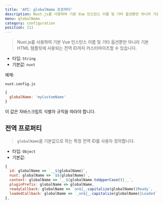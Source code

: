 ```yaml
---
title: 'API: globalName 프로퍼티'
description: Nuxt.js를 사용하여 기본 Vue 인스턴스 이름 및 기타 옵션뿐만 아니라 기본 HTML 템플릿에 사용되는 전역 ID까지 커스터마이즈할 수 있습니다.
menu: globalName
category: configuration
position: 111
---
```


> Nuxt.js를 사용하여 기본 Vue 인스턴스 이름 및 기타 옵션뿐만 아니라 기본 HTML 템플릿에 사용되는 전역 ID까지 커스터마이즈할 수 있습니다.

- 타입: `String`
- 기본값: `nuxt`

예제:

`nuxt.config.js`

```js
{
  globalName: 'myCustomName'
}
```

이 값은 자바스크립트 식별자 규칙을 따라야 합니다.

## 전역 프로퍼티

> `globalName`을 기본값으로 하는 특정 전역 ID를 사용자 정의합니다.

- 타입: `Object`
- 기본값:

```js
{
  id: globalName => `__${globalName}`,
  nuxt: globalName => `$${globalName}`,
  context: globalName => `__${globalName.toUpperCase()}__`,
  pluginPrefix: globalName => globalName,
  readyCallback: globalName => `on${_.capitalize(globalName)}Ready`,
  loadedCallback: globalName => `_on${_.capitalize(globalName)}Loaded`
},
```
